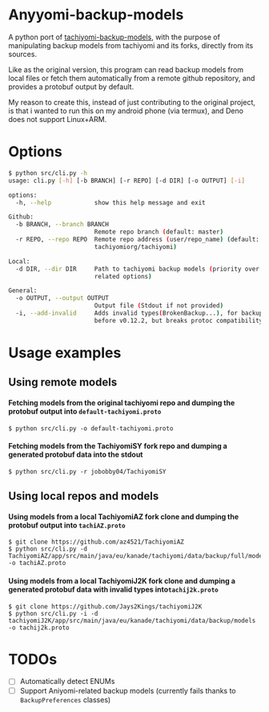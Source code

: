 # Anyyomi-backup-models
A python port of [tachiyomi-backup-models](https://github.com/clementd64/tachiyomi-backup-models), with the purpose of manipulating backup models from tachiyomi and its forks, directly from its sources.

Like as the original version, this program can read backup models from local files or fetch them automatically from a remote github repository, and provides a protobuf output by default.

My reason to create this, instead of just contributing to the original project, is that i wanted to run this on my android phone (via termux), and Deno does not support Linux+ARM.

# Options
```bash
$ python src/cli.py -h
usage: cli.py [-h] [-b BRANCH] [-r REPO] [-d DIR] [-o OUTPUT] [-i]

options:
  -h, --help            show this help message and exit

Github:
  -b BRANCH, --branch BRANCH
                        Remote repo branch (default: master)
  -r REPO, --repo REPO  Remote repo address (user/repo_name) (default:
                        tachiyomiorg/tachiyomi)

Local:
  -d DIR, --dir DIR     Path to tachiyomi backup models (priority over github-
                        related options)

General:
  -o OUTPUT, --output OUTPUT
                        Output file (Stdout if not provided)
  -i, --add-invalid     Adds invalid types(BrokenBackup...), for backups
                        before v0.12.2, but breaks protoc compatibility.
```

# Usage examples
## Using remote models
#### Fetching models from the original tachiyomi repo and dumping the protobuf output into `default-tachiyomi.proto`
```
$ python src/cli.py -o default-tachiyomi.proto
```
#### Fetching models from the TachiyomiSY fork repo and dumping a generated protobuf data into the stdout
```
$ python src/cli.py -r jobobby04/TachiyomiSY
```

## Using local repos and models
#### Using models from a local TachiyomiAZ fork clone and dumping the protobuf output into `tachiAZ.proto`
```
$ git clone https://github.com/az4521/TachiyomiAZ
$ python src/cli.py -d TachiyomiAZ/app/src/main/java/eu/kanade/tachiyomi/data/backup/full/models -o tachiAZ.proto
```
#### Using models from a local TachiyomiJ2K fork clone and dumping a generated protobuf data with invalid types into`tachij2k.proto`
```
$ git clone https://github.com/Jays2Kings/tachiyomiJ2K
$ python src/cli.py -i -d tachiyomiJ2K/app/src/main/java/eu/kanade/tachiyomi/data/backup/models -o tachij2k.proto
```

# TODOs
- [ ] Automatically detect ENUMs
- [ ] Support Aniyomi-related backup models (currently fails thanks to `BackupPreferences` classes)

